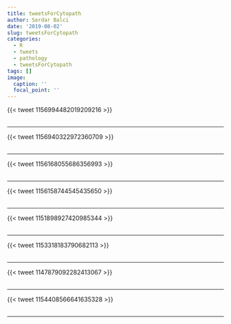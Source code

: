 ```yaml
---
title: tweetsForCytopath
author: Serdar Balci
date: '2019-08-02'
slug: tweetsForCytopath
categories:
  - R
  - tweets
  - pathology
  - tweetsForCytopath
tags: []
image:
  caption: ''
  focal_point: ''
---
```



{{< tweet 1156994482019209216 >}}
<br>
<br>
<hr>
{{< tweet 1156940322972360709 >}}
<br>
<br>
<hr>
{{< tweet 1156168055686356993 >}}
<br>
<br>
<hr>
{{< tweet 1156158744545435650 >}}
<br>
<br>
<hr>
{{< tweet 1151898927420985344 >}}
<br>
<br>
<hr>
{{< tweet 1153318183790682113 >}}
<br>
<br>
<hr>
{{< tweet 1147879092282413067 >}}
<br>
<br>
<hr>
{{< tweet 1154408566641635328 >}}
<br>
<br>
<hr>
